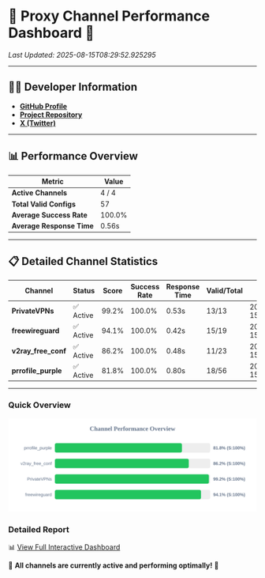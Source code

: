 # 🌟 Proxy Channel Performance Dashboard 🌟

_Last Updated: 2025-08-15T08:29:52.925295_

---

## 👩‍💻 Developer Information

- **[GitHub Profile](https://github.com/4n0nymou3)**  
- **[Project Repository](https://github.com/4n0nymou3/multi-proxy-config-fetcher)**  
- **[X (Twitter)](https://x.com/4n0nymou3)**  

---

## 📊 Performance Overview

| Metric                | Value       |
|-----------------------|-------------|
| **Active Channels**   | 4 / 4       |
| **Total Valid Configs** | 57          |
| **Average Success Rate** | 100.0%      |
| **Average Response Time** | 0.56s       |

---

## 📋 Detailed Channel Statistics

| Channel          | Status     | Score  | Success Rate | Response Time | Valid/Total | Last Success               |
|------------------|------------|--------|--------------|---------------|-------------|----------------------------|
| **PrivateVPNs**  | ✅ Active  | 99.2%  | 100.0% | 0.53s         | 13/13       | 2025-08-15T08:29:52.470723 |
| **freewireguard**  | ✅ Active  | 94.1%  | 100.0% | 0.42s         | 15/19       | 2025-08-15T08:29:52.923725 |
| **v2ray_free_conf**  | ✅ Active  | 86.2%  | 100.0% | 0.48s         | 11/23       | 2025-08-15T08:29:51.894922 |
| **prrofile_purple**  | ✅ Active  | 81.8%  | 100.0% | 0.80s         | 18/56       | 2025-08-15T08:29:51.325515 |

---

### Quick Overview
<div align="center">
  <a href="https://raw.githubusercontent.com/nullluser/NullRepo/refs/heads/main/assets/channel_stats_chart.svg">
    <img src="https://raw.githubusercontent.com/nullluser/NullRepo/refs/heads/main/assets/channel_stats_chart.svg" alt="Source Performance Statistics" width="800">
  </a>
</div>

### Detailed Report
📊 [View Full Interactive Dashboard](https://htmlpreview.github.io/?https://github.com/nullluser/NullRepo/blob/main/assets/performance_report.html)

🎉 **All channels are currently active and performing optimally!** 🎉
